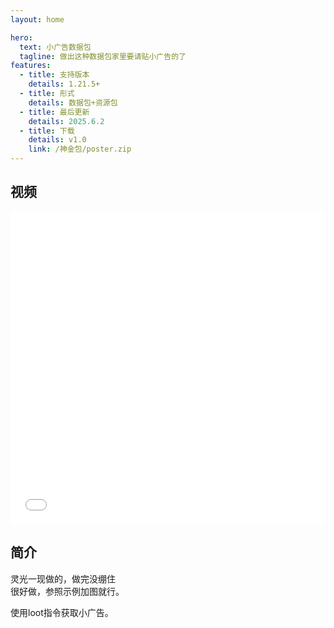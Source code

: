 ```yaml
---
layout: home

hero:
  text: 小广告数据包
  tagline: 做出这种数据包家里要请贴小广告的了
features:
  - title: 支持版本
    details: 1.21.5+
  - title: 形式
    details: 数据包+资源包
  - title: 最后更新
    details: 2025.6.2
  - title: 下载
    details: v1.0
    link: /神金包/poster.zip
---
```


## 视频

<iframe src="//player.bilibili.com/player.html?bvid=BV15c7yzGENn&autoplay=0" 
        frameborder="0" 
        width="100%" 
        height="500" 
        allowfullscreen="true">
</iframe>

## 简介
灵光一现做的，做完没绷住  
很好做，参照示例加图就行。  

使用loot指令获取小广告。